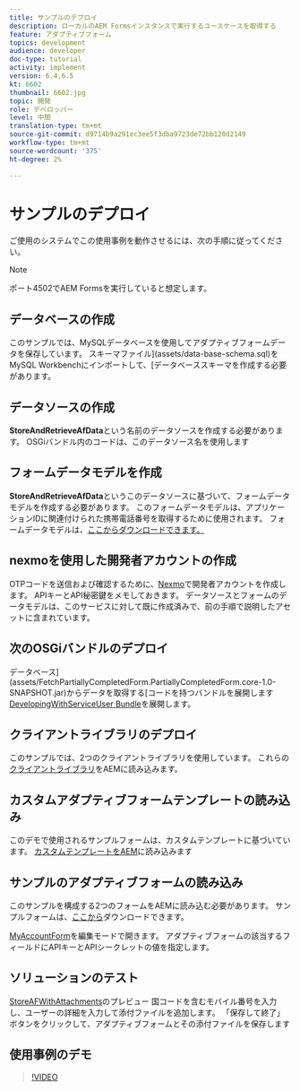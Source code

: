 ```yaml
---
title: サンプルのデプロイ
description: ローカルのAEM Formsインスタンスで実行するユースケースを取得する
feature: アダプティブフォーム
topics: development
audience: developer
doc-type: tutorial
activity: implement
version: 6.4,6.5
kt: 6602
thumbnail: 6602.jpg
topic: 開発
role: デベロッパー
level: 中間
translation-type: tm+mt
source-git-commit: d9714b9a291ec3ee5f3dba9723de72bb120d2149
workflow-type: tm+mt
source-wordcount: '375'
ht-degree: 2%

---
```




# サンプルのデプロイ

ご使用のシステムでこの使用事例を動作させるには、次の手順に従ってください。

>[!NOTE]
>ポート4502でAEM Formsを実行していると想定します。


## データベースの作成

このサンプルでは、MySQLデータベースを使用してアダプティブフォームデータを保存しています。 スキーマファイル](assets/data-base-schema.sql)をMySQL Workbenchにインポートして、[データベーススキーマを作成する必要があります。

## データソースの作成

**StoreAndRetrieveAfData**&#x200B;という名前のデータソースを作成する必要があります。 OSGiバンドル内のコードは、このデータソース名を使用します

## フォームデータモデルを作成

**StoreAndRetrieveAfData**&#x200B;というこのデータソースに基づいて、フォームデータモデルを作成する必要があります。 このフォームデータモデルは、アプリケーションIDに関連付けられた携帯電話番号を取得するために使用されます。 フォームデータモデルは、[ここからダウンロードできます。](assets/2-Factor-Authentication-DataSource-and-FDM.zip)

## nexmoを使用した開発者アカウントの作成

OTPコードを送信および確認するために、[Nexmo](https://dashboard.nexmo.com/)で開発者アカウントを作成します。 APIキーとAPI秘密鍵をメモしておきます。 データソースとフォームのデータモデルは、このサービスに対して既に作成済みで、前の手順で説明したアセットに含まれています。

## 次のOSGiバンドルのデプロイ

データベース](assets/FetchPartiallyCompletedForm.PartiallyCompletedForm.core-1.0-SNAPSHOT.jar)からデータを取得する[コードを持つバンドルを展開します
[DevelopingWithServiceUser Bundle](https://docs.adobe.com/content/help/en/experience-manager-learn/forms/assets/common-osgi-bundles/DevelopingWithServiceUser.jar)を展開します。

## クライアントライブラリのデプロイ

このサンプルでは、2つのクライアントライブラリを使用しています。 これらの[クライアントライブラリ](assets/client-libraries.zip)をAEMに読み込みます。

## カスタムアダプティブフォームテンプレートの読み込み

このデモで使用されるサンプルフォームは、カスタムテンプレートに基づいています。 [カスタムテンプレートをAEM](assets/custom-template-with-page-component.zip)に読み込みます

## サンプルのアダプティブフォームの読み込み

このサンプルを構成する2つのフォームをAEMに読み込む必要があります。 サンプルフォームは、[ここから](assets/sample-forms.zip)ダウンロードできます。

[MyAccountForm](http://localhost:4502/editor.html/content/forms/af/myaccountform.html)を編集モードで開きます。 アダプティブフォームの該当するフィールドにAPIキーとAPIシークレットの値を指定します。

## ソリューションのテスト

[StoreAFWithAttachments](http://localhost:4502/content/dam/formsanddocuments/storeafwithattachments/jcr:content?wcmmode=disabled)のプレビュー
国コードを含むモバイル番号を入力し、ユーザーの詳細を入力して添付ファイルを追加します。 「保存して終了」ボタンをクリックして、アダプティブフォームとその添付ファイルを保存します


## 使用事例のデモ

>[!VIDEO](https://video.tv.adobe.com/v/327122?quality=9&learn=on)
